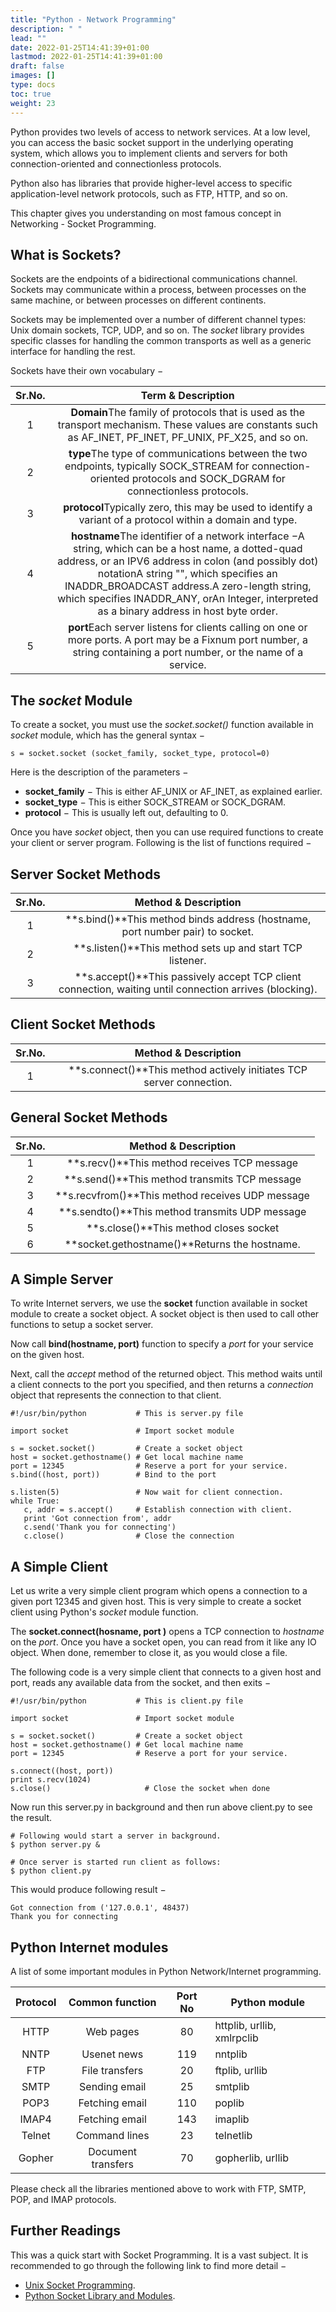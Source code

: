```yaml
---
title: "Python - Network Programming"
description: " "
lead: ""
date: 2022-01-25T14:41:39+01:00
lastmod: 2022-01-25T14:41:39+01:00
draft: false
images: []
type: docs
toc: true
weight: 23
---
```




Python provides two levels of access to network services. At a low level, you can access the basic socket support in the underlying operating system, which allows you to implement clients and servers for both connection-oriented and connectionless protocols.

Python also has libraries that provide higher-level access to specific application-level network protocols, such as FTP, HTTP, and so on.

This chapter gives you understanding on most famous concept in Networking - Socket Programming.

## What is Sockets?

Sockets are the endpoints of a bidirectional communications channel. Sockets may communicate within a process, between processes on the same machine, or between processes on different continents.

Sockets may be implemented over a number of different channel types: Unix domain sockets, TCP, UDP, and so on. The *socket* library provides specific classes for handling the common transports as well as a generic interface for handling the rest.

Sockets have their own vocabulary −

| Sr.No. |                      Term & Description                      |
| :----: | :----------------------------------------------------------: |
|   1    | **Domain**The family of protocols that is used as the transport mechanism. These values are constants such as AF_INET, PF_INET, PF_UNIX, PF_X25, and so on. |
|   2    | **type**The type of communications between the two endpoints, typically SOCK_STREAM for connection-oriented protocols and SOCK_DGRAM for connectionless protocols. |
|   3    | **protocol**Typically zero, this may be used to identify a variant of a protocol within a domain and type. |
|   4    | **hostname**The identifier of a network interface −A string, which can be a host name, a dotted-quad address, or an IPV6 address in colon (and possibly dot) notationA string "<broadcast>", which specifies an INADDR_BROADCAST address.A zero-length string, which specifies INADDR_ANY, orAn Integer, interpreted as a binary address in host byte order. |
|   5    | **port**Each server listens for clients calling on one or more ports. A port may be a Fixnum port number, a string containing a port number, or the name of a service. |

## The *socket* Module

To create a socket, you must use the *socket.socket()* function available in *socket* module, which has the general syntax −

```
s = socket.socket (socket_family, socket_type, protocol=0)
```

Here is the description of the parameters −

- **socket_family** − This is either AF_UNIX or AF_INET, as explained earlier.
- **socket_type** − This is either SOCK_STREAM or SOCK_DGRAM.
- **protocol** − This is usually left out, defaulting to 0.

Once you have *socket* object, then you can use required functions to create your client or server program. Following is the list of functions required −

## Server Socket Methods

| Sr.No. |                     Method & Description                     |
| :----: | :----------------------------------------------------------: |
|   1    | **s.bind()**This method binds address (hostname, port number pair) to socket. |
|   2    |  **s.listen()**This method sets up and start TCP listener.   |
|   3    | **s.accept()**This passively accept TCP client connection, waiting until connection arrives (blocking). |

## Client Socket Methods

| Sr.No. |                     Method & Description                     |
| :----: | :----------------------------------------------------------: |
|   1    | **s.connect()**This method actively initiates TCP server connection. |

## General Socket Methods

| Sr.No. |               Method & Description               |
| :----: | :----------------------------------------------: |
|   1    |   **s.recv()**This method receives TCP message   |
|   2    |  **s.send()**This method transmits TCP message   |
|   3    | **s.recvfrom()**This method receives UDP message |
|   4    | **s.sendto()**This method transmits UDP message  |
|   5    |      **s.close()**This method closes socket      |
|   6    |  **socket.gethostname()**Returns the hostname.   |

## A Simple Server

To write Internet servers, we use the **socket** function available in socket module to create a socket object. A socket object is then used to call other functions to setup a socket server.

Now call **bind(hostname, port)** function to specify a *port* for your service on the given host.

Next, call the *accept* method of the returned object. This method waits until a client connects to the port you specified, and then returns a *connection* object that represents the connection to that client.

```
#!/usr/bin/python           # This is server.py file

import socket               # Import socket module

s = socket.socket()         # Create a socket object
host = socket.gethostname() # Get local machine name
port = 12345                # Reserve a port for your service.
s.bind((host, port))        # Bind to the port

s.listen(5)                 # Now wait for client connection.
while True:
   c, addr = s.accept()     # Establish connection with client.
   print 'Got connection from', addr
   c.send('Thank you for connecting')
   c.close()                # Close the connection
```

## A Simple Client

Let us write a very simple client program which opens a connection to a given port 12345 and given host. This is very simple to create a socket client using Python's *socket* module function.

The **socket.connect(hosname, port )** opens a TCP connection to *hostname* on the *port*. Once you have a socket open, you can read from it like any IO object. When done, remember to close it, as you would close a file.

The following code is a very simple client that connects to a given host and port, reads any available data from the socket, and then exits −

```
#!/usr/bin/python           # This is client.py file

import socket               # Import socket module

s = socket.socket()         # Create a socket object
host = socket.gethostname() # Get local machine name
port = 12345                # Reserve a port for your service.

s.connect((host, port))
print s.recv(1024)
s.close()                     # Close the socket when done
```

Now run this server.py in background and then run above client.py to see the result.

```
# Following would start a server in background.
$ python server.py & 

# Once server is started run client as follows:
$ python client.py
```

This would produce following result −

```
Got connection from ('127.0.0.1', 48437)
Thank you for connecting
```

## Python Internet modules

A list of some important modules in Python Network/Internet programming.

| Protocol |  Common function   | Port No | Python module              |
| :------: | :----------------: | :-----: | -------------------------- |
|   HTTP   |     Web pages      |   80    | httplib, urllib, xmlrpclib |
|   NNTP   |    Usenet news     |   119   | nntplib                    |
|   FTP    |   File transfers   |   20    | ftplib, urllib             |
|   SMTP   |   Sending email    |   25    | smtplib                    |
|   POP3   |   Fetching email   |   110   | poplib                     |
|  IMAP4   |   Fetching email   |   143   | imaplib                    |
|  Telnet  |   Command lines    |   23    | telnetlib                  |
|  Gopher  | Document transfers |   70    | gopherlib, urllib          |

Please check all the libraries mentioned above to work with FTP, SMTP, POP, and IMAP protocols.

## Further Readings

This was a quick start with Socket Programming. It is a vast subject. It is recommended to go through the following link to find more detail −

- [Unix Socket Programming](https://www.tutorialspoint.com/unix_sockets/index.htm).
- [Python Socket Library and Modules](http://docs.python.org/3.0/library/socket.html).
